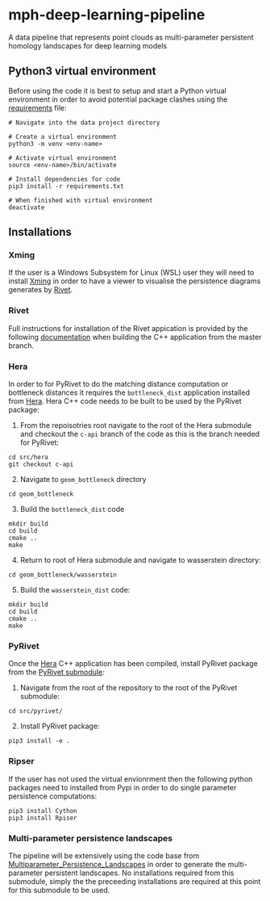 # mph-deep-learning-pipeline
A data pipeline that represents point clouds as multi-parameter persistent homology landscapes for deep learning models

## Python3 virtual environment

Before using the code it is best to setup and start a Python virtual environment in order to avoid potential package clashes using the [requirements](src/requirements.txt) file:

```
# Navigate into the data project directory

# Create a virtual environment
python3 -m venv <env-name>

# Activate virtual environment
source <env-name>/bin/activate

# Install dependencies for code
pip3 install -r requirements.txt

# When finished with virtual environment
deactivate
```

## Installations

### Xming

If the user is a Windows Subsystem for Linux (WSL) user they will need to install [Xming](https://sourceforge.net/projects/xming/) in order to have a viewer to visualise the persistence diagrams generates by [Rivet](https://github.com/rivetTDA/rivet/tree/master?tab=readme-ov-file).

### Rivet

Full instructions for installation of the Rivet appication is provided by the following [documentation](https://rivet.readthedocs.io/en/latest/installing.html) when building the C++ application from the master branch.

### Hera

In order to for PyRivet to do the matching distance computation or bottleneck distances it requires the `bottleneck_dist` application installed from [Hera](https://bitbucket.org/xoltar/hera/src/master/). Hera C++ code needs to be built to be used by the PyRivet package:

1. From the repoisotries root navigate to the root of the Hera submodule and checkout the `c-api` branch of the code as this is the branch needed for PyRivet:

```
cd src/hera
git checkout c-api
```

2. Navigate to `geom_bottleneck` directory

```
cd geom_bottleneck
```

3. Build the `bottleneck_dist` code

```
mkdir build
cd build
cmake ..
make
```

4. Return to root of Hera submodule and navigate to wasserstein directory:

```
cd geom_bottleneck/wasserstein
```

5. Build the `wasserstein_dist` code:

```
mkdir build
cd build
cmake ..
make
```


### PyRivet

Once the [Hera](https://bitbucket.org/xoltar/hera/src/master/) C++ application has been compiled, install PyRivet package from the [PyRivet submodule](srv/pyrivet/):

1. Navigate from the root of the repository to the root of the PyRivet submodule: 

```
cd src/pyrivet/
```

2. Install PyRivet package:

```
pip3 install -e .
```

### Ripser

If the user has not used the virtual envionrment then the following python packages need to installed from Pypi in order to do single parameter persistence computations:

```
pip3 install Cython
pip3 install Rpiser
```

### Multi-parameter persistence landscapes

The pipeline will be extensively using the code base from [Multiparameter_Persistence_Landscapes](https://github.com/OliverVipond/Multiparameter_Persistence_Landscapes) in order to generate the multi-parameter persistent landscapes. No installations required from this submodule, simply the the preceeding installations are required at this point for this submodule to be used.
